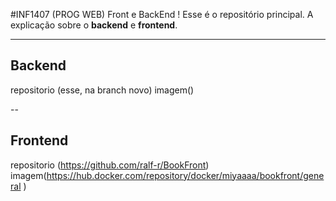 #INF1407 (PROG WEB) Front e BackEnd !
Esse é o repositório principal.
A explicação sobre o **backend** e **frontend**. 

---
## Backend
repositorio (esse, na branch novo)
imagem()




--


## Frontend
repositorio (https://github.com/ralf-r/BookFront)
imagem(https://hub.docker.com/repository/docker/miyaaaa/bookfront/general )
